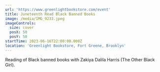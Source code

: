 ```yaml
---
url: 'https://www.greenlightbookstore.com/event'
title: Juneteenth Read Black Banned Books
image: /media/IMG_9233.jpeg
imageControls:
  size: cover
  posX: 50
  posY: 50
startTime: 2023-06-16T22:00:00.000Z
location: 'Greenlight Bookstore, Fort Greene, Brooklyn'
---
```


Reading of Black banned books with Zakiya Dalila Harris (The Other Black Girl).


